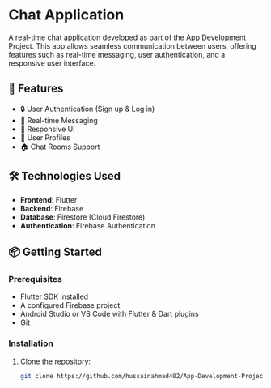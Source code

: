 # Chat Application

A real-time chat application developed as part of the App Development Project. This app allows seamless communication between users, offering features such as real-time messaging, user authentication, and a responsive user interface.

## 🚀 Features

- 🔒 User Authentication (Sign up & Log in)
- 💬 Real-time Messaging
- 📱 Responsive UI
- 👥 User Profiles
- 🏠 Chat Rooms Support

## 🛠️ Technologies Used

- **Frontend**: Flutter
- **Backend**: Firebase
- **Database**: Firestore (Cloud Firestore)
- **Authentication**: Firebase Authentication

## 📦 Getting Started

### Prerequisites

- Flutter SDK installed
- A configured Firebase project
- Android Studio or VS Code with Flutter & Dart plugins
- Git

### Installation

1. Clone the repository:

   ```bash
   git clone https://github.com/hussainahmad402/App-Development-Project.git
